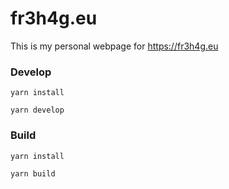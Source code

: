 # fr3h4g.eu

This is my personal webpage for https://fr3h4g.eu

### Develop

`yarn install`

`yarn develop`

### Build

`yarn install`

`yarn build`
